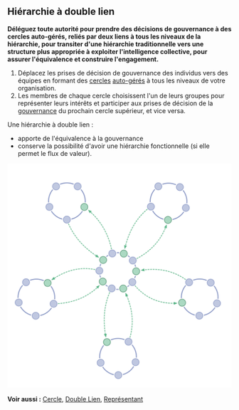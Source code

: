 ## Hiérarchie à double lien

**Déléguez toute autorité pour prendre des décisions de gouvernance à des cercles auto-gérés, reliés par deux liens à tous les niveaux de la hiérarchie, pour transiter d'une hiérarchie traditionnelle vers une structure plus appropriée à exploiter l'intelligence collective, pour assurer l'équivalence et construire l'engagement.**

1. Déplacez les prises de décision de gouvernance des individus vers des équipes en formant des [cercles](glossary:circle) [auto-gérés](glossary:self-governance) à tous les niveaux de votre organisation.
2. Les membres de chaque cercle choisissent l'un de leurs groupes pour représenter leurs intérêts et participer aux prises de décision de la [gouvernance](glossary:governance) du prochain cercle supérieur, et vice versa.

Une hiérarchie à double lien :

- apporte de l'équivalence à la gouvernance
- conserve la possibilité d'avoir une hiérarchie fonctionnelle (si elle permet le flux de valeur).

![Une hiérarchie à double lien n'est pas une hiérarchie ordinaire](img/structural-patterns/double-linked-hierarchy.png)

**Voir aussi :** [Cercle](section:Circle), [Double Lien](section:Double-Linking), [Représentant](section:Representative)